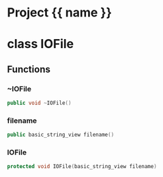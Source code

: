 <script setup>
import {useRoute} from 'vitepress'
const {path} = useRoute()
const tokens = path.split('/')
const words = tokens[2].split('-');
for (let i = 0; i < words.length; i++) {
    words[i] = words[i].charAt(0).toUpperCase() + words[i].slice(1);
    words[i] = words[i].replace('geode', 'Geode')
}
const name = words.join('-');
</script>
# Project {{ name }}

# class IOFile


## Functions

### ~IOFile

```cpp
public void ~IOFile()
```


### filename

```cpp
public basic_string_view filename()
```


### IOFile

```cpp
protected void IOFile(basic_string_view filename)
```




